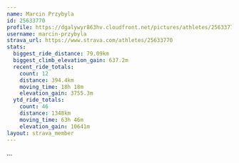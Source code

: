 ```yaml
---
name: Marcin Przybyla
id: 25633770
profile: https://dgalywyr863hv.cloudfront.net/pictures/athletes/25633770/12947173/2/large.jpg
username: marcin-przybyla
strava_url: https://www.strava.com/athletes/25633770
stats:
  biggest_ride_distance: 79.09km
  biggest_climb_elevation_gain: 637.2m
  recent_ride_totals:
    count: 12
    distance: 394.4km
    moving_time: 18h 18m
    elevation_gain: 3755.3m
  ytd_ride_totals:
    count: 46
    distance: 1348km
    moving_time: 63h 46m
    elevation_gain: 10641m
layout: strava_member
--- 
```

...

